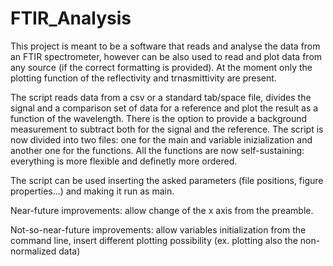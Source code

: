 # FTIR_Analysis

This project is meant to be a software that reads and analyse the data from an FTIR spectrometer, however can be also used to read and plot data from any source (if the correct formatting is provided).
At the moment only the plotting function of the reflectivity and trnasmittivity are present.

The script reads data from a csv or a standard tab/space file, divides the signal and a comparison set of data for a reference and plot the result as a function of the wavelength. There is the option to provide a background measurement to subtract both for the signal and the reference.
The script is now divided into two files: one for the main and variable inizialization and another one for the functions.
All the functions are now self-sustaining: everything is more flexible and definetly more ordered.

The script can be used inserting the asked parameters (file positions, figure properties...) and making it run as main.

Near-future improvements: allow change of the x axis from the preamble.

Not-so-near-future improvements: allow variables initialization from the command line, insert different plotting possibility (ex. plotting also the non-normalized data)
